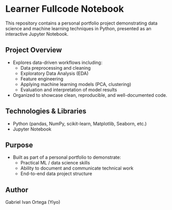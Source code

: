 # Learner Fullcode Notebook

This repository contains a personal portfolio project demonstrating data science and machine learning techniques in Python, presented as an interactive Jupyter Notebook.

## **Project Overview**
- Explores data-driven workflows including:
  - Data preprocessing and cleaning
  - Exploratory Data Analysis (EDA)
  - Feature engineering
  - Applying machine learning models (PCA, clustering)
  - Evaluation and interpretation of model results
- Organized to showcase clean, reproducible, and well-documented code.

## **Technologies & Libraries**
- Python (pandas, NumPy, scikit-learn, Matplotlib, Seaborn, etc.)
- Jupyter Notebook

## **Purpose**
- Built as part of a personal portfolio to demonstrate:
  - Practical ML / data science skills
  - Ability to document and communicate technical work
  - End-to-end data project structure

## **Author**
Gabriel Ivan Ortega (Yiyo)
